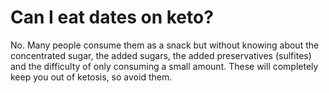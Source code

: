 # Can I eat dates on keto?

No. Many people consume them as a snack but without knowing about the concentrated sugar, the added sugars, the added preservatives (sulfites) and the difficulty of only consuming a small amount. These will completely keep you out of ketosis, so avoid them.